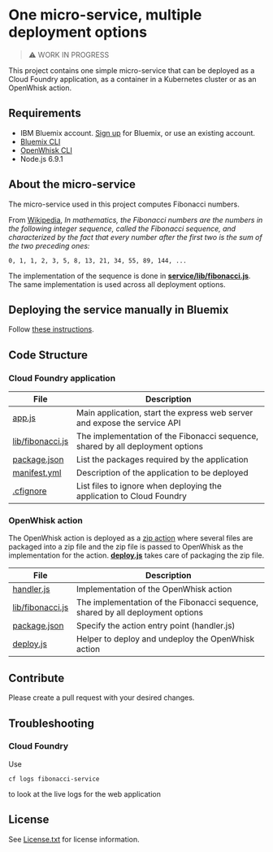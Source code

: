 # One micro-service, multiple deployment options

> :warning: WORK IN PROGRESS

This project contains one simple micro-service that can be deployed as a Cloud Foundry application, as a container in a Kubernetes cluster or as an OpenWhisk action.

## Requirements

* IBM Bluemix account. [Sign up][bluemix_signup_url] for Bluemix, or use an existing account.
* [Bluemix CLI](http://clis.ng.bluemix.net/)
* [OpenWhisk CLI](https://console.ng.bluemix.net/openwhisk/learn/cli)
* Node.js 6.9.1

## About the micro-service

The micro-service used in this project computes Fibonacci numbers.

From [Wikipedia](https://en.wikipedia.org/wiki/Fibonacci_number), *In mathematics, the Fibonacci numbers are the numbers in the following integer sequence, called the Fibonacci sequence, and characterized by the fact that every number after the first two is the sum of the two preceding ones:*

  ```
  0, 1, 1, 2, 3, 5, 8, 13, 21, 34, 55, 89, 144, ...
  ```

The implementation of the sequence is done in **[service/lib/fibonacci.js](service/lib/fibonacci.js)**. The same implementation is used across all deployment options.

## Deploying the service manually in Bluemix

Follow [these instructions](./DEPLOY_MANUALLY.md).

## Code Structure

### Cloud Foundry application

| File | Description |
| ---- | ----------- |
| [app.js](service/app.js) | Main application, start the express web server and expose the service API|
| [lib/fibonacci.js](service/lib/fibonacci.js) | The implementation of the Fibonacci sequence, shared by all deployment options|
| [package.json](service/package.json) | List the packages required by the application |
| [manifest.yml](service/manifest.yml) | Description of the application to be deployed |
| [.cfignore](service/.cfignore) | List files to ignore when deploying the application to Cloud Foundry |

### OpenWhisk action

The OpenWhisk action is deployed as a [zip action](https://console.ng.bluemix.net/docs/openwhisk/openwhisk_actions.html#openwhisk_create_action_js) where several files are packaged into a zip file and the zip file is passed to OpenWhisk as the implementation for the action. **[deploy.js](service/deploy.js)** takes care of packaging the zip file.

| File | Description |
| ---- | ----------- |
| [handler.js](service/action/handler.js) | Implementation of the OpenWhisk action |
| [lib/fibonacci.js](service/lib/fibonacci.js) | The implementation of the Fibonacci sequence, shared by all deployment options |
| [package.json](service/action/package.json) | Specify the action entry point (handler.js) |
| [deploy.js](service/deploy.js) | Helper to deploy and undeploy the OpenWhisk action |

## Contribute

Please create a pull request with your desired changes.

## Troubleshooting

### Cloud Foundry

  Use
  ```
  cf logs fibonacci-service
  ```
  to look at the live logs for the web application

## License

See [License.txt](License.txt) for license information.

[bluemix_signup_url]: https://console.ng.bluemix.net/?cm_mmc=GitHubReadMe
